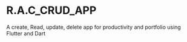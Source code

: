 # R.A.C_CRUD_APP
 A create,  Read, update, delete app for productivity and portfolio using Flutter and Dart
